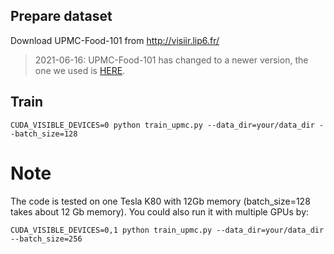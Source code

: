 ## Prepare dataset
Download UPMC-Food-101 from http://visiir.lip6.fr/

> 2021-06-16: UPMC-Food-101 has changed to a newer version, the one we used is [HERE](https://drive.google.com/drive/folders/1URwnLMVKx3avmUI0ITjxzgjFkpvmiS3Q?usp=sharing).

## Train
```
CUDA_VISIBLE_DEVICES=0 python train_upmc.py --data_dir=your/data_dir --batch_size=128
```

# Note
The code is tested on one Tesla K80 with 12Gb memory (batch_size=128 takes about 12 Gb memory). You could also run it with multiple GPUs by:
```
CUDA_VISIBLE_DEVICES=0,1 python train_upmc.py --data_dir=your/data_dir --batch_size=256
```

